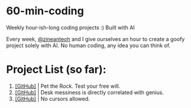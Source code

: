 # 60-min-coding
Weekly hour-ish-long coding projects :) Built with AI

Every week, [@zineanteoh](https://github.com/zineanteoh) and I give ourselves an hour to create a goofy project solely with AI. No human coding, any idea you can think of.

# Project List (so far): 

1. [[GitHub]](https://github.com/kohrachel/w1-pet-rock) | Pet the Rock. Test your free will.
2. [[GitHub]](https://github.com/kohrachel/w2-3d-about-me) | Desk messiness is directly correlated with genius.
3. [[GitHub]](https://github.com/kohrachel/w3-cursor-not-allowed-v0) | No cursors allowed. 
